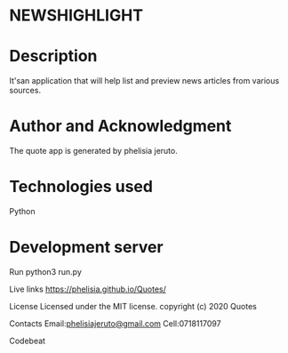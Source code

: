 # NEWSHIGHLIGHT

# Description
It'san application that will help  list and preview news articles from various sources. 

# Author and Acknowledgment
The quote app is generated by phelisia jeruto.

# Technologies used
Python

# Development server
Run python3 run.py

Live links
https://phelisia.github.io/Quotes/

License
Licensed under the MIT license. copyright (c) 2020 Quotes

Contacts
Email:phelisiajeruto@gmail.com Cell:0718117097

Codebeat
